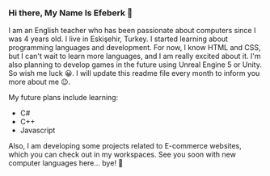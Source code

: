 ### Hi there, My Name Is Efeberk 👋

<!--
**efeberktnci/efeberktnci** is a ✨ _special_ ✨ repository because its `README.md` (this file) appears on your GitHub profile.

Here are some ideas to get you started:

-  I am an English teacher who has been passionate about computers since I was 4 years old.
- 🌱 I’m currently learning ...
- 👯 I’m looking to collaborate on ...
- 🤔 I’m looking for help with ...
- 💬 Ask me about ...
- 📫 How to reach me: ...
- ⚡ Fun fact: ...
-->



I am an English teacher who has been passionate about computers since I was 4 years old. I live in Eskişehir, Turkey. I started learning about programming languages and development. For now, I know HTML and CSS, but I can't wait to learn more languages, and I am really excited about it. I'm also planning to develop games in the future using Unreal Engine 5 or Unity. So wish me luck 😀. I will update this readme file every month to inform you more about me 😉.

My future plans include learning:
- C#
- C++
- Javascript

Also, I am developing some projects related to E-commerce websites, which you can check out in my workspaces. See you soon with new computer languages here... bye! 👋
